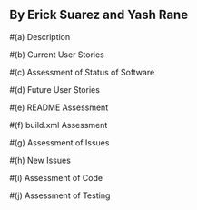 ## By Erick Suarez and Yash Rane

#(a) Description


#(b) Current User Stories
    

#(c) Assessment of Status of Software


#(d) Future User Stories

    
#(e) README Assessment


#(f) build.xml Assessment


#(g) Assessment of Issues


#(h) New Issues


#(i) Assessment of Code


#(j) Assessment of Testing

